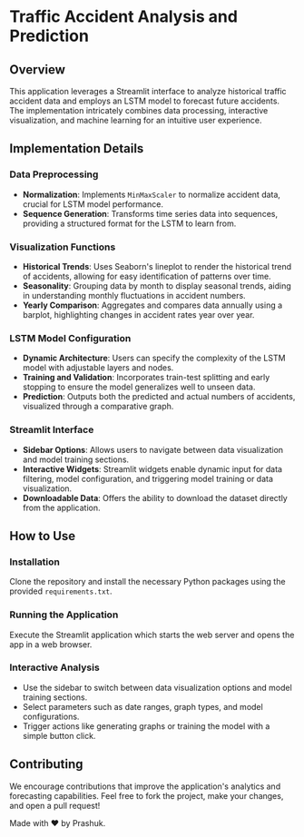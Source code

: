 # Traffic Accident Analysis and Prediction

## Overview
This application leverages a Streamlit interface to analyze historical traffic accident data and employs an LSTM model to forecast future accidents. The implementation intricately combines data processing, interactive visualization, and machine learning for an intuitive user experience.

## Implementation Details

### Data Preprocessing
- **Normalization**: Implements `MinMaxScaler` to normalize accident data, crucial for LSTM model performance.
- **Sequence Generation**: Transforms time series data into sequences, providing a structured format for the LSTM to learn from.

### Visualization Functions
- **Historical Trends**: Uses Seaborn's lineplot to render the historical trend of accidents, allowing for easy identification of patterns over time.
- **Seasonality**: Grouping data by month to display seasonal trends, aiding in understanding monthly fluctuations in accident numbers.
- **Yearly Comparison**: Aggregates and compares data annually using a barplot, highlighting changes in accident rates year over year.

### LSTM Model Configuration
- **Dynamic Architecture**: Users can specify the complexity of the LSTM model with adjustable layers and nodes.
- **Training and Validation**: Incorporates train-test splitting and early stopping to ensure the model generalizes well to unseen data.
- **Prediction**: Outputs both the predicted and actual numbers of accidents, visualized through a comparative graph.

### Streamlit Interface
- **Sidebar Options**: Allows users to navigate between data visualization and model training sections.
- **Interactive Widgets**: Streamlit widgets enable dynamic input for data filtering, model configuration, and triggering model training or data visualization.
- **Downloadable Data**: Offers the ability to download the dataset directly from the application.

## How to Use

### Installation
Clone the repository and install the necessary Python packages using the provided `requirements.txt`.

### Running the Application
Execute the Streamlit application which starts the web server and opens the app in a web browser.

### Interactive Analysis
- Use the sidebar to switch between data visualization options and model training sections.
- Select parameters such as date ranges, graph types, and model configurations.
- Trigger actions like generating graphs or training the model with a simple button click.

## Contributing
We encourage contributions that improve the application's analytics and forecasting capabilities. Feel free to fork the project, make your changes, and open a pull request!

Made with ❤️ by Prashuk.
